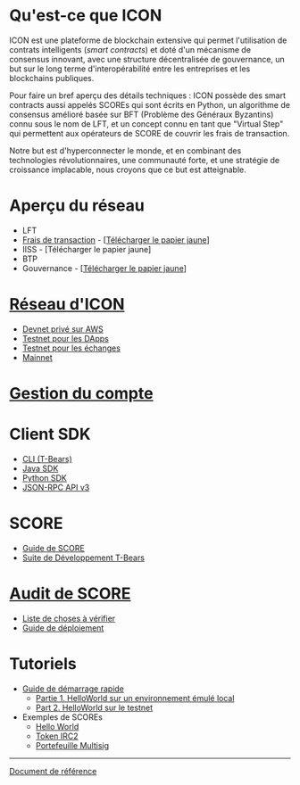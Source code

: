 # Qu'est-ce que ICON

ICON est une plateforme de blockchain extensive qui permet l'utilisation de contrats intelligents (*smart contracts*) et doté d'un mécanisme de consensus innovant, avec une structure décentralisée de gouvernance, un but sur le long terme d'interopérabilité entre les entreprises et les blockchains publiques.

Pour faire un bref aperçu des détails techniques : ICON possède des smart contracts aussi appelés SCOREs qui sont écrits en Python, un algorithme de consensus amélioré basée sur BFT (Problème des Généraux Byzantins) connu sous le nom de LFT, et un concept connu en tant que "Virtual Step" qui permettent aux opérateurs de SCORE de couvrir les frais de transaction.

Notre but est d'hyperconnecter le monde, et en combinant des technologies révolutionnaires, une communauté forte, et une stratégie de croissance implacable, nous croyons que ce but est atteignable.

# Aperçu du réseau
  - LFT
  - [Frais de transaction](/docs/step-fr.md) - \[[Télécharger le papier jaune](https://icon.foundation/resources/file/ICON_Yellowpaper_Transactionfee_EN_V1.0.pdf)\]
  - IISS - \[Télécharger le papier jaune\]
  - BTP
  - Gouvernance - \[[Télécharger le papier jaune](https://icon.foundation/resources/file/ICON_Yellowpaper_ICONstitution_and_Governance_EN_V1.0.pdf)\]

# [Réseau d'ICON](/docs/icon_network-fr.md)
  - [Devnet privé sur AWS](/docs/icon_network-fr.md#private-devnet-on-aws)
  - [Testnet pour les DApps](/docs/icon_network-fr.md#testnet-for-dapps)
  - [Testnet pour les échanges](/docs/icon_network-fr.md#testnet-for-exchanges)
  - [Mainnet](/docs/icon_network-fr.md#mainnet)

# [Gestion du compte](/docs/wallet-fr.md)

# Client SDK
  - [CLI (T-Bears)](/docs/tbears_cli-fr.md)
  - [Java SDK](https://github.com/icon-project/icon-sdk-java/blob/master/quickstart/README.md)
  - [Python SDK](https://github.com/icon-project/icon-sdk-python/blob/master/README.md)
  - [JSON-RPC API v3](https://github.com/icon-project/icon-rpc-server/blob/master/docs/icon-json-rpc-v3.md)

# SCORE
  - [Guide de SCORE](https://icon-project.github.io/score-guide)
  - [Suite de Développement T-Bears](https://github.com/icon-project/t-bears/blob/master/README.md)

# [Audit de SCORE](/docs/score_audit-fr.md)
  - [Liste de choses à vérifier](/docs/audit_checklist-fr.md)
  - [Guide de déploiement](/docs/score_deploy_guide-fr.md)

# Tutoriels
  - [Guide de démarrage rapide](/docs/quickstart-fr.md)
    - [Partie 1. HelloWorld sur un environnement émulé local](/docs/quickstart_p1-fr.md)
    - [Part 2. HelloWorld sur le testnet](/docs/quickstart_p2-fr.md)
  - Exemples de SCOREs
    - [Hello World](https://github.com/icon-project/samples/blob/master/hello_world/README.md)
    - [Token IRC2](https://github.com/sink772/IRC2-token-standard)
    - [Portefeuille Multisig](https://github.com/icon-project/multisig-wallet)

---
[Document de référence](https://github.com/icon-project/icon-project.github.io/tree/b876874deb842cd062059f813ad5918d95d16053)
